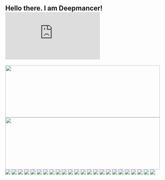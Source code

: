 ## Hello there. I am Deepmancer! ![Lottie Animation](https://lottie.host/66173855-5f30-4e54-8598-ef68fe2c99ad/lY974eoIUd.json)


<p>
  <img align="left" width="490" height="165" src="https://github-readme-stats.vercel.app/api?username=deepmancer&show_icons=true&include_all_commits=true&count_private=true&hide_border=false&line_height=20&show_owner=true"/>
</p>
<p>
  <img align="left" width="490" height="165" src="https://github-readme-stats.vercel.app/api?username=deepmancer&show_icons=true&include_all_commits=true&count_private=true&hide_border=false&line_height=20&show_owner=true"/>
  <p>
    <img src="https://img.shields.io/badge/PyTorch-%23EE4C2C.svg?style=flat-square&logo=PyTorch&logoColor=white"/>
    <img src="https://img.shields.io/badge/Hugging%20Face-FFD21E?logo=huggingface&logoColor=000&style=flat-square"/>
    <img src="https://img.shields.io/badge/Lightning-792EE5?logo=lightning&logoColor=fff&style=flat-square"/>
    <img src="https://img.shields.io/badge/Keras-%23D00000.svg?style=flat-square&logo=Keras&logoColor=white"/>
    <img src="https://img.shields.io/badge/mlflow-%23d9ead3.svg?style=flat-square&logo=numpy&logoColor=blue"/>
    <img src="https://img.shields.io/badge/Rapid-0055DA?logo=rapid&logoColor=fff&style=flat-square"/>
    <img src="https://img.shields.io/badge/scikit--learn-%23F7931E.svg?style=flat-square&logo=scikit-learn&logoColor=white"/>
    <img src="https://img.shields.io/badge/Weights_&_Biases-FFBE00?style=flat-square&logo=WeightsAndBiases&logoColor=white"/>
    <img src="https://img.shields.io/badge/grafana-%23F46800.svg?style=flat-square&logo=grafana&logoColor=white"/>
    <img src="https://img.shields.io/badge/Metabase-509EE3?logo=metabase&logoColor=fff&style=flat-square"/>
    <img src="https://img.shields.io/badge/python-3670A0?style=flat-square&logo=python&logoColor=ffdd54"/>
    <img src="https://img.shields.io/badge/node.js-6DA55F?style=flat-square&logo=node.js&logoColor=white"/>
    <img src="https://img.shields.io/badge/shell_script-%23121011.svg?style=flat-square&logo=gnu-bash&logoColor=white"/>
    <img src="https://img.shields.io/badge/yaml-%23ffffff.svg?style=flat-square&logo=yaml&logoColor=black"/>
    <img src="https://img.shields.io/badge/MongoDB-%234ea94b.svg?style=flat-square&logo=mongodb&logoColor=white"/>
    <img src="https://img.shields.io/badge/-PostgreSQL-336791?style=flat-square&logo=postgresql&logoColor=white"/>
    <img src="https://img.shields.io/badge/Apache%20Spark-FDEE21?style=flat-square&logo=apachespark&logoColor=black"/>
    <img src="https://img.shields.io/badge/Prefect-%23ffffff.svg?style=flat-square&logo=prefect&logoColor=black"/>
    <img src="https://img.shields.io/badge/docker-%230db7ed.svg?style=flat-square&logo=docker&logoColor=white"/>
    <img src="https://img.shields.io/badge/FastAPI-005571?style=flat-square&logo=fastapi"/>
    <img src="https://img.shields.io/badge/Rabbitmq-FF6600?style=flat-square&logo=rabbitmq&logoColor=white"/>
    <img src="https://img.shields.io/badge/git-%23F05033.svg?style=flat-square&logo=git&logoColor=white"/>
    <img src="https://img.shields.io/badge/github-%23121011.svg?style=flat-square&logo=github&logoColor=white"/>
    <img src="https://img.shields.io/badge/gitlab-%23181717.svg?style=flat-square&logo=gitlab&logoColor=white"/>
  </p>
</p>
